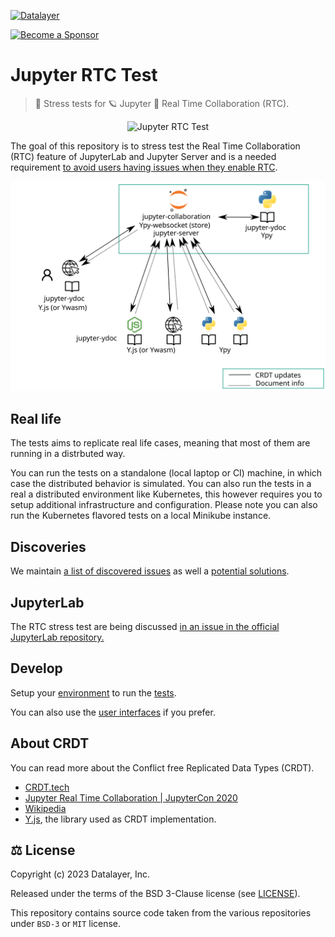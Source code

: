 [![Datalayer](https://assets.datalayer.design/datalayer-25.svg)](https://datalayer.io)

[![Become a Sponsor](https://img.shields.io/static/v1?label=Become%20a%20Sponsor&message=%E2%9D%A4&logo=GitHub&style=flat&color=1ABC9C)](https://github.com/sponsors/datalayer)

# Jupyter RTC Test

> 📶 Stress tests for 🪐 Jupyter 🔌 Real Time Collaboration (RTC).

<div align="center" style="text-align: center">
  <img alt="Jupyter RTC Test" src="https://datalayer-jupyter-examples.s3.amazonaws.com/jupyter-rtc-test.gif" />
</div>

The goal of this repository is to stress test the Real Time Collaboration (RTC) feature of JupyterLab and Jupyter Server and is a needed requirement [to avoid users having issues when they enable RTC](./docs/why.md).

<div align="center" style="text-align: center">
  <img alt="Jupyter RTC Test" src="https://raw.githubusercontent.com/datalayer/jupyter-rtc-test/main/style/svg/architecture.image.svg" />
</div>

## Real life

The tests aims to replicate real life cases, meaning that most of them are running in a distrbuted way.

You can run the tests on a standalone (local laptop or CI) machine, in which case the distributed behavior is simulated. You can also run the tests in a real a distributed environment like Kubernetes, this however requires you to setup additional infrastructure and configuration. Please note you can also run the Kubernetes flavored tests on a local Minikube instance.

## Discoveries

We maintain [a list of discovered issues](./docs/issues.md) as well a [potential solutions](./docs/solutions.md).

## JupyterLab

The RTC stress test are being discussed [in an issue in the official JupyterLab repository.](https://github.com/jupyterlab/jupyterlab/issues/14532)
<!--
## Install

[Install](./docs/install.md) the tool directly from PyPI and [launch it](./docs/use.md) from the command line.
-->
## Develop

Setup your [environment](./docs/environment.md) to run the [tests](./docs/tests.md).

You can also use the [user interfaces](./docs/ui.md) if you prefer.

## About CRDT

You can read more about the Conflict free Replicated Data Types (CRDT).

- [CRDT.tech](https://crdt.tech)
- [Jupyter Real Time Collaboration | JupyterCon 2020](https://www.youtube.com/watch?v=G5CVtJIBE5I)
- [Wikipedia](https://en.wikipedia.org/wiki/Conflict-free_replicated_data_type)
- [Y.js](https://docs.yjs.dev), the library used as CRDT implementation.

## ⚖️ License

Copyright (c) 2023 Datalayer, Inc.

Released under the terms of the BSD 3-Clause license (see [LICENSE](./LICENSE)).

This repository contains source code taken from the various repositories under `BSD-3` or `MIT` license. 
